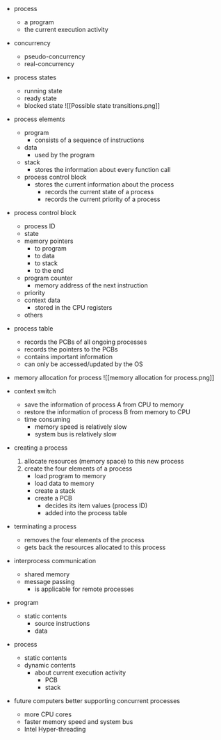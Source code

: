 
- process
	- a program
	- the current execution activity

- concurrency
	- pseudo-concurrency
	- real-concurrency

- process states
	- running state
	- ready state
	- blocked state
	![[Possible state transitions.png]]

- process elements
	- program
		- consists of a sequence of instructions
	- data
		- used by the program
	- stack
		- stores the information about every function call
	- process control block
		- stores the current information about the process
			- records the current state of a process
			- records the current priority of a process

- process control block
	- process ID
	- state
	- memory pointers
		- to program
		- to data
		- to stack
		- to the end
	- program counter
		- memory address of the next instruction
	- priority
	- context data
		- stored in the CPU registers
	- others

- process table
	- records the PCBs of all ongoing processes
	- records the pointers to the PCBs
	- contains important information
	- can only be accessed/updated by the OS

- memory allocation for process
	![[memory allocation for process.png]]

- context switch
	- save the information of process A from CPU to memory
	- restore the information of process B from memory to CPU
	- time consuming
		- memory speed is relatively slow
		- system bus is relatively slow

- creating a process
	1. allocate resources (memory space) to this new process
	2. create the four elements of a process
		- load program to memory
		- load data to memory
		- create a stack
		- create a PCB
			- decides its item values (process ID)
			- added into the process table
- terminating a process
	- removes the four elements of the process
	- gets back the resources allocated to this process

- interprocess communication
	- shared memory
	- message passing
		- is applicable for remote processes

- program
	- static contents
		- source instructions
		- data
- process
	- static contents
	- dynamic contents
		- about current execution activity
			- PCB
			- stack

- future computers better supporting concurrent processes
	- more CPU cores
	- faster memory speed and system bus
	- Intel Hyper-threading

